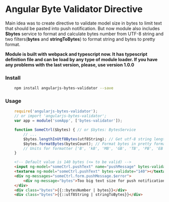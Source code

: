 # Angular Byte Validator Directive

Main idea was to create directive to validate model size in bytes to limit text that should be pasted into push notification. But now module also includes **$bytes** service to format and calculate bytes number from UTF-8 string and two filters(**bytes** and **stringToBytes**) to format string and bytes to pretty format.


**Module is built with webpack and typescript now. It has typescript definition file and can be load by any type of module loader. If you have any problems with the last version, please, use version 1.0.0**


### Install
```sh
    npm install angularjs-bytes-validator --save
```
### Usage
```javascript
    require('angularjs-bytes-validator');
    // or import 'angularjs-bytes-validator';
    var app = module('somApp', ['bytes-validator']);

    function SomeCtrl($bytes) { // or $bytes: BytesService
        // ...
        $bytes.lengthInUtf8Bytes(utf8String); // Get utf-8 string length in bytes.
        $bytes.formatBytes(bytesCount); // Format bytes in pretty format.
        // Units for formatter ['B', 'kB', 'MB', 'GB', 'TB', 'PB', 'EB', 'ZB', 'YB'].
    }
```
```html
    <!-- Default value is 140 bytes (<= to be valid) -->
    <input ng-model="someCtrl.pushText" name="pushMessage" bytes-validate="140">
    <textarea ng-model="someCtrl.pushText" bytes-validate="140"></textarea>
    <div ng-messages="someCtrl.form.pushMessage.$error">
        <div ng-message="bytes">Too big text size for push notification</div>
    </div>
    <div class="bytes">{{::bytesNumber | bytes}}</div>
    <div class="bytes">{{::utf8String | stringToBytes}}</div>
```
